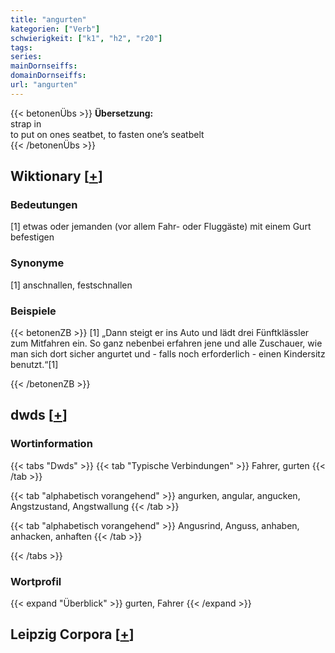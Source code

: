 ```yaml
---
title: "angurten"
kategorien: ["Verb"]
schwierigkeit: ["k1", "h2", "r20"]
tags:
series:
mainDornseiffs:
domainDornseiffs:
url: "angurten"
---
```


{{< betonenÜbs >}}
**Übersetzung:**  
strap in  
to put on ones seatbet, to fasten one’s seatbelt  
{{< /betonenÜbs >}}

## Wiktionary [[+](https://de.wiktionary.org/wiki/angurten)]

### Bedeutungen
[1] etwas oder jemanden (vor allem Fahr- oder Fluggäste) mit einem Gurt befestigen  

### Synonyme
[1] anschnallen, festschnallen  

### Beispiele
{{< betonenZB >}}
[1] „Dann steigt er ins Auto und lädt drei Fünftklässler zum Mitfahren ein. So ganz nebenbei erfahren jene und alle Zuschauer, wie man sich dort sicher angurtet und - falls noch erforderlich - einen Kindersitz benutzt.“[1]  

{{< /betonenZB >}}


## dwds [[+](https://www.dwds.de/wb/angurten)]

### Wortinformation
{{< tabs "Dwds" >}}
{{< tab "Typische Verbindungen" >}}
Fahrer, gurten
{{< /tab >}}

{{< tab "alphabetisch vorangehend" >}}
angurken, angular, angucken, Angstzustand, Angstwallung
{{< /tab >}}

{{< tab "alphabetisch vorangehend" >}}
Angusrind, Anguss, anhaben, anhacken, anhaften
{{< /tab >}}

{{< /tabs >}}

### Wortprofil
{{< expand "Überblick" >}} gurten, Fahrer {{< /expand >}}

## Leipzig Corpora [[+](https://corpora.uni-leipzig.de/en/res?word=angurten&corpusId=deu_newscrawl-public_2018)]

